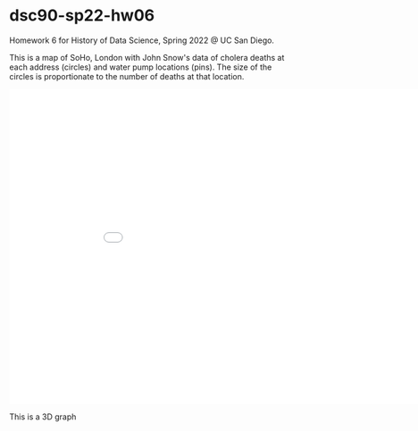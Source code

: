 # dsc90-sp22-hw06
Homework 6 for History of Data Science, Spring 2022 @ UC San Diego.

This is a map of SoHo, London with John Snow's data of cholera deaths at each address (circles) and water pump locations (pins). The size of the circles is proportionate to the number of deaths at that location.

<iframe src='../soho-map.html' width=938 height=565 frameBorder=0></iframe>

This is a 3D graph 
